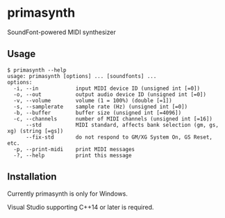# primasynth
SoundFont-powered MIDI synthesizer

## Usage
```
$ primasynth --help
usage: primasynth [options] ... [soundfonts] ...
options:
  -i, --in            input MIDI device ID (unsigned int [=0])
  -o, --out           output audio device ID (unsigned int [=0])
  -v, --volume        volume (1 = 100%) (double [=1])
  -s, --samplerate    sample rate (Hz) (unsigned int [=0])
  -b, --buffer        buffer size (unsigned int [=4096])
  -c, --channels      number of MIDI channels (unsigned int [=16])
      --std           MIDI standard, affects bank selection (gm, gs, xg) (string [=gs])
      --fix-std       do not respond to GM/XG System On, GS Reset, etc.
  -p, --print-midi    print MIDI messages
  -?, --help          print this message
```

## Installation
Currently primasynth is only for Windows.

Visual Studio supporting C++14 or later is required.
